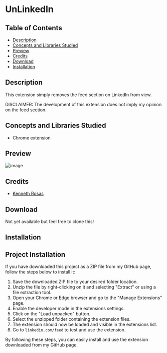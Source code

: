 # UnLinkedIn

## Table of Contents
- [Description](#description) 
- [Concepts and Libraries Studied](#concepts-and-libraries-studied)
- [Preview](#preview)
- [Credits](#credits)
- [Download](#download) 
- [Installation](#Installation) 

## Description 

This extension simply removes the feed section on LinkedIn from view. 

DISCLAIMER: The development of this extension does not imply my opinion on the feed section.  

## Concepts and Libraries Studied

- Chrome extension

## Preview
![image](https://github.com/Kcrosas/UnlinkedIn/assets/90270082/c5c02df1-1614-43ae-b106-ea056af266fa)


## Credits

- [Kenneth Rosas](https://github.com/kcrosas) 


## Download

Not yet available but feel free to clone this! 

## Installation 

## Project Installation

If you have downloaded this project as a ZIP file from my GitHub page, follow the steps below to install it:

1. Save the downloaded ZIP file to your desired folder location.
2. Unzip the file by right-clicking on it and selecting "Extract" or using a file extraction tool.
3. Open your Chrome or Edge browser and go to the "Manage Extensions" page.
4. Enable the developer mode in the extensions settings.
5. Click on the "Load unpacked" button.
6. Select the unzipped folder containing the extension files.
7. The extension should now be loaded and visible in the extensions list.
8. Go to `linkedin.com/feed` to test and use the extension.

By following these steps, you can easily install and use the extension downloaded from my GitHub page.
